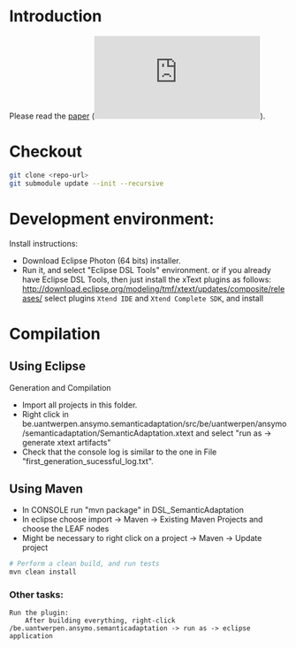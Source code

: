# Introduction

Please read the [paper](http://msdl.cs.mcgill.ca/people/claudio/pub/Gomes2018a.pdf) (![bib](http://msdl.cs.mcgill.ca/people/claudio/pub/Gomes2018a.bib)).

# Checkout

```bash
git clone <repo-url>
git submodule update --init --recursive
```

# Development environment:

Install instructions:
- Download Eclipse Photon (64 bits) installer.
- Run it, and select "Eclipse DSL Tools" environment.
or if you already have Eclipse DSL Tools, then just install the xText plugins as follows:
	http://download.eclipse.org/modeling/tmf/xtext/updates/composite/releases/
		select plugins `Xtend IDE` and `Xtend Complete SDK`, and install

# Compilation

## Using Eclipse
Generation and Compilation
- Import all projects in this folder.
- Right click in be.uantwerpen.ansymo.semanticadaptation/src/be/uantwerpen/ansymo/semanticadaptation/SemanticAdaptation.xtext   and select "run as -> generate xtext artifacts"
- Check that the console log is similar to the one in File "first_generation_sucessful_log.txt".

## Using Maven
- In CONSOLE run "mvn package" in DSL_SemanticAdaptation
- In eclipse choose import -> Maven -> Existing Maven Projects and choose the LEAF nodes
- Might be necessary to right click on a project -> Maven -> Update project

```bash
# Perform a clean build, and run tests
mvn clean install
```

### Other tasks:
	Run the plugin:
		After building everything, right-click /be.uantwerpen.ansymo.semanticadaptation -> run as -> eclipse application
